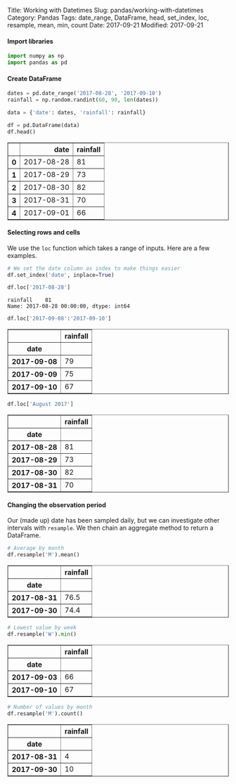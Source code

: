 Title: Working with Datetimes
Slug: pandas/working-with-datetimes
Category: Pandas
Tags: date_range, DataFrame, head, set_index, loc, resample, mean, min, count
Date: 2017-09-21
Modified: 2017-09-21

#### Import libraries


```python
import numpy as np
import pandas as pd
```

#### Create DataFrame


```python
dates = pd.date_range('2017-08-28', '2017-09-10')
rainfall = np.random.randint(60, 90, len(dates))

data = {'date': dates, 'rainfall': rainfall}

df = pd.DataFrame(data)
df.head()
```




<div>
<table border="1" class="dataframe">
  <thead>
    <tr style="text-align: right;">
      <th></th>
      <th>date</th>
      <th>rainfall</th>
    </tr>
  </thead>
  <tbody>
    <tr>
      <th>0</th>
      <td>2017-08-28</td>
      <td>81</td>
    </tr>
    <tr>
      <th>1</th>
      <td>2017-08-29</td>
      <td>73</td>
    </tr>
    <tr>
      <th>2</th>
      <td>2017-08-30</td>
      <td>82</td>
    </tr>
    <tr>
      <th>3</th>
      <td>2017-08-31</td>
      <td>70</td>
    </tr>
    <tr>
      <th>4</th>
      <td>2017-09-01</td>
      <td>66</td>
    </tr>
  </tbody>
</table>
</div>



#### Selecting rows and cells
We use the `loc` function which takes a range of inputs. Here are a few examples.


```python
# We set the date column as index to make things easier
df.set_index('date', inplace=True)
```


```python
df.loc['2017-08-28']
```




    rainfall    81
    Name: 2017-08-28 00:00:00, dtype: int64




```python
df.loc['2017-09-08':'2017-09-10']
```




<div>
<table border="1" class="dataframe">
  <thead>
    <tr style="text-align: right;">
      <th></th>
      <th>rainfall</th>
    </tr>
    <tr>
      <th>date</th>
      <th></th>
    </tr>
  </thead>
  <tbody>
    <tr>
      <th>2017-09-08</th>
      <td>79</td>
    </tr>
    <tr>
      <th>2017-09-09</th>
      <td>75</td>
    </tr>
    <tr>
      <th>2017-09-10</th>
      <td>67</td>
    </tr>
  </tbody>
</table>
</div>




```python
df.loc['August 2017']
```




<div>
<table border="1" class="dataframe">
  <thead>
    <tr style="text-align: right;">
      <th></th>
      <th>rainfall</th>
    </tr>
    <tr>
      <th>date</th>
      <th></th>
    </tr>
  </thead>
  <tbody>
    <tr>
      <th>2017-08-28</th>
      <td>81</td>
    </tr>
    <tr>
      <th>2017-08-29</th>
      <td>73</td>
    </tr>
    <tr>
      <th>2017-08-30</th>
      <td>82</td>
    </tr>
    <tr>
      <th>2017-08-31</th>
      <td>70</td>
    </tr>
  </tbody>
</table>
</div>



#### Changing the observation period
Our (made up) date has been sampled daily, but we can investigate other intervals with `resample`. We then chain an aggregate method to return a DataFrame.


```python
# Average by month
df.resample('M').mean()
```




<div>
<table border="1" class="dataframe">
  <thead>
    <tr style="text-align: right;">
      <th></th>
      <th>rainfall</th>
    </tr>
    <tr>
      <th>date</th>
      <th></th>
    </tr>
  </thead>
  <tbody>
    <tr>
      <th>2017-08-31</th>
      <td>76.5</td>
    </tr>
    <tr>
      <th>2017-09-30</th>
      <td>74.4</td>
    </tr>
  </tbody>
</table>
</div>




```python
# Lowest value by week
df.resample('W').min()
```




<div>
<table border="1" class="dataframe">
  <thead>
    <tr style="text-align: right;">
      <th></th>
      <th>rainfall</th>
    </tr>
    <tr>
      <th>date</th>
      <th></th>
    </tr>
  </thead>
  <tbody>
    <tr>
      <th>2017-09-03</th>
      <td>66</td>
    </tr>
    <tr>
      <th>2017-09-10</th>
      <td>67</td>
    </tr>
  </tbody>
</table>
</div>




```python
# Number of values by month
df.resample('M').count()
```




<div>
<table border="1" class="dataframe">
  <thead>
    <tr style="text-align: right;">
      <th></th>
      <th>rainfall</th>
    </tr>
    <tr>
      <th>date</th>
      <th></th>
    </tr>
  </thead>
  <tbody>
    <tr>
      <th>2017-08-31</th>
      <td>4</td>
    </tr>
    <tr>
      <th>2017-09-30</th>
      <td>10</td>
    </tr>
  </tbody>
</table>
</div>
